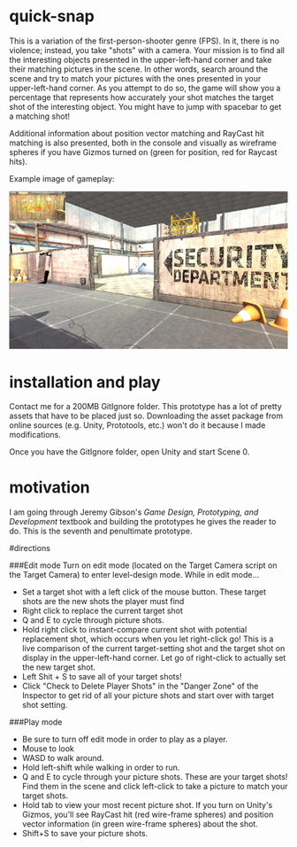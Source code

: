 # quick-snap

This is a variation of the first-person-shooter genre (FPS). In it, there is no violence; instead, you take "shots" with a camera. Your mission is to find all the interesting objects presented in the upper-left-hand corner and take their matching pictures in the scene. In other words, search around the scene and try to match your pictures with the ones presented in your upper-left-hand corner. As you attempt to do so, the game will show you a percentage that represents how accurately your shot matches the target shot of the interesting object. You might have to jump with spacebar to get a matching shot!

Additional information about position vector matching and RayCast hit matching is also presented, both in the console and visually as wireframe spheres if you have Gizmos turned on (green for position, red for Raycast hits). 

Example image of gameplay:

![alt tag](https://github.com/mplawley/quick-snap/blob/master/Example.jpg)

# installation and play

Contact me for a 200MB GitIgnore folder. This prototype has a lot of pretty assets that have to be placed just so. Downloading the asset package from online sources (e.g. Unity, Prototools, etc.) won't do it because I made modifications. 

Once you have the GitIgnore folder, open Unity and start Scene 0.

# motivation

I am going through Jeremy Gibson's <i>Game Design, Prototyping, and Development</i> textbook and building the prototypes he gives the reader to do. This is the seventh and penultimate prototype.

#directions

###Edit mode
Turn on edit mode (located on the Target Camera script on the Target Camera) to enter level-design mode. While in edit mode...

- Set a target shot with a left click of the mouse button. These target shots are the new shots the player must find
- Right click to replace the current target shot
- Q and E to cycle through picture shots.
- Hold right click to instant-compare current shot with potential replacement shot, which occurs when you let right-click go! This is a live comparison of the current target-setting shot and the target shot on display in the upper-left-hand corner. Let go of right-click to actually set the new target shot.
- Left Shit + S to save all of your target shots!
- Click "Check to Delete Player Shots" in the "Danger Zone" of the Inspector to get rid of all your picture shots and start over with target shot setting.

###Play mode
- Be sure to turn off edit mode in order to play as a player.
- Mouse to look
- WASD to walk around.
- Hold left-shift while walking in order to run.
- Q and E to cycle through your picture shots. These are your target shots! Find them in the scene and click left-click to take a picture to match your target shots.
- Hold tab to view your most recent picture shot. If you turn on Unity's Gizmos, you'll see RayCast hit (red wire-frame spheres) and position vector information (in green wire-frame spheres) about the shot.
- Shift+S to save your picture shots.
